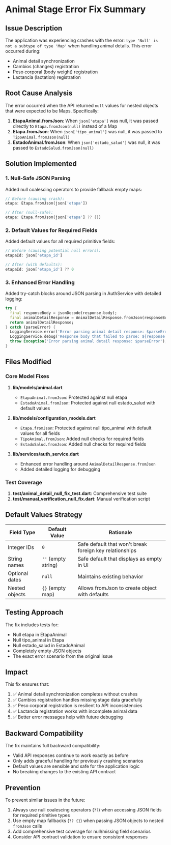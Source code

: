 # Animal Stage Error Fix Summary

## Issue Description
The application was experiencing crashes with the error: `type 'Null' is not a subtype of type 'Map'` when handling animal details. This error occurred during:
- Animal detail synchronization
- Cambios (changes) registration
- Peso corporal (body weight) registration  
- Lactancia (lactation) registration

## Root Cause Analysis
The error occurred when the API returned `null` values for nested objects that were expected to be Maps. Specifically:

1. **EtapaAnimal.fromJson**: When `json['etapa']` was null, it was passed directly to `Etapa.fromJson(null)` instead of a Map
2. **Etapa.fromJson**: When `json['tipo_animal']` was null, it was passed to `TipoAnimal.fromJson(null)`
3. **EstadoAnimal.fromJson**: When `json['estado_salud']` was null, it was passed to `EstadoSalud.fromJson(null)`

## Solution Implemented

### 1. Null-Safe JSON Parsing
Added null coalescing operators to provide fallback empty maps:
```dart
// Before (causing crash):
etapa: Etapa.fromJson(json['etapa'])

// After (null-safe):
etapa: Etapa.fromJson(json['etapa'] ?? {})
```

### 2. Default Values for Required Fields
Added default values for all required primitive fields:
```dart
// Before (causing potential null errors):
etapaId: json['etapa_id']

// After (with defaults):
etapaId: json['etapa_id'] ?? 0
```

### 3. Enhanced Error Handling
Added try-catch blocks around JSON parsing in AuthService with detailed logging:
```dart
try {
  final responseBody = jsonDecode(response.body);
  final animalDetailResponse = AnimalDetailResponse.fromJson(responseBody);
  return animalDetailResponse;
} catch (parseError) {
  LoggingService.error('Error parsing animal detail response: $parseError', 'AuthService');
  LoggingService.debug('Response body that failed to parse: ${response.body}', 'AuthService');
  throw Exception('Error parsing animal detail response: $parseError');
}
```

## Files Modified

### Core Model Fixes
1. **lib/models/animal.dart**
   - `EtapaAnimal.fromJson`: Protected against null etapa
   - `EstadoAnimal.fromJson`: Protected against null estado_salud with default values

2. **lib/models/configuration_models.dart**  
   - `Etapa.fromJson`: Protected against null tipo_animal with default values for all fields
   - `TipoAnimal.fromJson`: Added null checks for required fields
   - `EstadoSalud.fromJson`: Added null checks for required fields

3. **lib/services/auth_service.dart**
   - Enhanced error handling around `AnimalDetailResponse.fromJson`
   - Added detailed logging for debugging

### Test Coverage
1. **test/animal_detail_null_fix_test.dart**: Comprehensive test suite
2. **test/manual_verification_null_fix.dart**: Manual verification script

## Default Values Strategy

| Field Type | Default Value | Rationale |
|------------|---------------|-----------|
| Integer IDs | `0` | Safe default that won't break foreign key relationships |
| String names | `''` (empty string) | Safe default that displays as empty in UI |
| Optional dates | `null` | Maintains existing behavior |
| Nested objects | `{}` (empty map) | Allows fromJson to create object with defaults |

## Testing Approach

The fix includes tests for:
- Null etapa in EtapaAnimal
- Null tipo_animal in Etapa  
- Null estado_salud in EstadoAnimal
- Completely empty JSON objects
- The exact error scenario from the original issue

## Impact

This fix ensures that:
1. ✅ Animal detail synchronization completes without crashes
2. ✅ Cambios registration handles missing stage data gracefully
3. ✅ Peso corporal registration is resilient to API inconsistencies
4. ✅ Lactancia registration works with incomplete animal data
5. ✅ Better error messages help with future debugging

## Backward Compatibility

The fix maintains full backward compatibility:
- Valid API responses continue to work exactly as before
- Only adds graceful handling for previously crashing scenarios
- Default values are sensible and safe for the application logic
- No breaking changes to the existing API contract

## Prevention

To prevent similar issues in the future:
1. Always use null coalescing operators (`??`) when accessing JSON fields for required primitive types
2. Use empty map fallbacks (`?? {}`) when passing JSON objects to nested `fromJson` calls
3. Add comprehensive test coverage for null/missing field scenarios
4. Consider API contract validation to ensure consistent responses